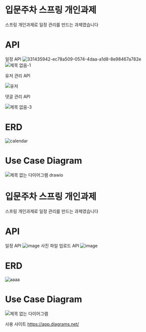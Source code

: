 # 입문주차 스프링 개인과제
스프링 개인과제로 일정 관리를 만드는 과제였습니다

# API
일정 API
![331435942-ec78a509-0574-4daa-a1d8-8e98467a782e](https://github.com/Rehamus/calendar/assets/161007461/d3ecd770-230c-46c0-8483-91387cd9036d)
![제목 없음-1](https://github.com/Rehamus/calendar/assets/161007461/7f4b7699-a03d-4937-bf4a-3ef956e83e2f)

유저 관리 API

![유저](https://github.com/Rehamus/calendar/assets/161007461/ac25c436-8825-45e7-b47e-f83be74aa1c2)

댓글 관리 API

![제목 없음-3](https://github.com/Rehamus/calendar/assets/161007461/5fc75ec8-a0b7-478a-89a6-f6016726bb85)

# ERD
![calendar](https://github.com/Rehamus/calendar/assets/161007461/26db0a28-fe81-4dde-a1f1-70fd510b1157)

# Use Case Diagram
![제목 없는 다이어그램 drawio](https://github.com/Rehamus/calendar/assets/161007461/b8bd2e99-5eb4-4ab9-9d73-ec80b922f858)












# 입문주차 스프링 개인과제
스프링 개인과제로 일정 관리를 만드는 과제였습니다

# API
일정 API
![image](https://github.com/Rehamus/calendar/assets/161007461/ec78a509-0574-4daa-a1d8-8e98467a782e)
사진 파일 업로드 API
![image](https://github.com/Rehamus/calendar/assets/161007461/fa6315fc-226b-4df5-bd45-ba824666b1d8)

# ERD
![aaaa](https://github.com/Rehamus/calendar/assets/161007461/d9ceda9b-f44c-42a9-a061-dde8b8506798)

# Use Case Diagram
![제목 없는 다이어그램](https://github.com/Rehamus/calendar/assets/161007461/48c70acb-df5d-44a1-986f-58955ec425d9)

사용 사이트 https://app.diagrams.net/

